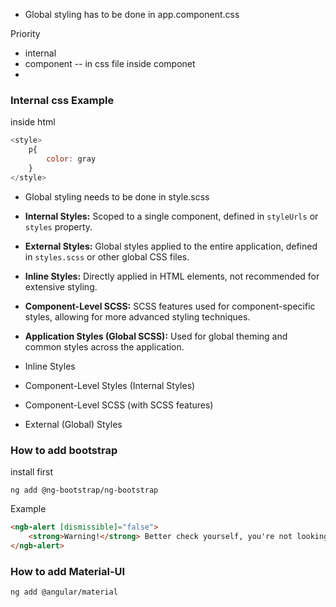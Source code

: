 

- Global styling has to be done in app.component.css

Priority
- internal 
- component --  in css file inside componet
- 

### Internal css Example

inside html
```js
<style>
    p{
        color: gray
    }
</style>
```



- Global styling needs to be done in style.scss


- **Internal Styles:** Scoped to a single component, defined in `styleUrls` or `styles` property.
- **External Styles:** Global styles applied to the entire application, defined in `styles.scss` or other global CSS files.
- **Inline Styles:** Directly applied in HTML elements, not recommended for extensive styling.
- **Component-Level SCSS:** SCSS features used for component-specific styles, allowing for more advanced styling techniques.
- **Application Styles (Global SCSS):** Used for global theming and common styles across the application.


- Inline Styles
- Component-Level Styles (Internal Styles)
- Component-Level SCSS (with SCSS features)
- External (Global) Styles





### How to add bootstrap

install first

`ng add @ng-bootstrap/ng-bootstrap`

Example


```html
<ngb-alert [dismissible]="false">
	<strong>Warning!</strong> Better check yourself, you're not looking too good.
</ngb-alert>
```


### How to add Material-UI

```bash
ng add @angular/material
```



